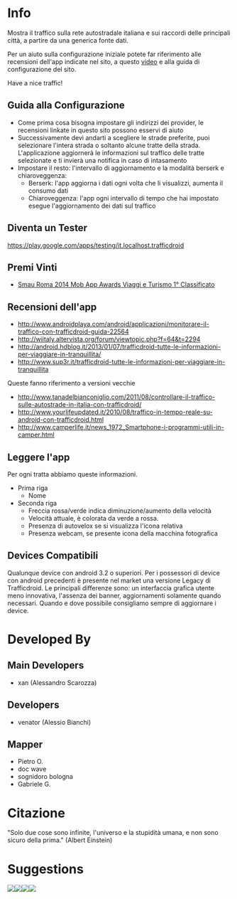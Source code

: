 # Info #
Mostra il traffico sulla rete autostradale italiana e sui raccordi delle principali città, a partire da una generica fonte dati.

Per un aiuto sulla configurazione iniziale potete far riferimento alle recensioni dell'app indicate nel sito, a questo [video](http://www.youtube.com/watch?v=2nkQn47NNCQ) e alla guida di configurazione del sito.

Have a nice traffic!

## Guida alla Configurazione ##
  * Come prima cosa bisogna impostare gli indirizzi dei provider, le recensioni linkate in questo sito possono esservi di aiuto
  * Successivamente devi andarti a scegliere le strade preferite, puoi selezionare l'intera strada o soltanto alcune tratte della strada. L'applicazione aggiornerà le informazioni sul traffico delle tratte selezionate e ti invierà una notifica in caso di intasamento
  * Impostare il resto: l'intervallo di aggiornamento e la modalità berserk e chiaroveggenza:
    * Berserk: l'app aggiorna i dati ogni volta che li visualizzi, aumenta il consumo dati
    * Chiaroveggenza: l'app ogni intervallo di tempo che hai impostato esegue l'aggiornamento dei dati sul traffico

## Diventa un Tester ##
https://play.google.com/apps/testing/it.localhost.trafficdroid

## Premi Vinti ##
  * [Smau Roma 2014 Mob App Awards Viaggi e Turismo 1° Classificato](http://www.wireless4innovation.it/approfondimenti/smau-mob-app-awards-a-roma-premiati-nove-sviluppatori_43672151735.htm)

## Recensioni dell'app ##
  * http://www.androidplaya.com/android/applicazioni/monitorare-il-traffico-con-trafficdroid-guida-22564
  * http://wiitaly.altervista.org/forum/viewtopic.php?f=64&t=2294
  * http://android.hdblog.it/2013/01/07/trafficdroid-tutte-le-informazioni-per-viaggiare-in-tranquillita/
  * http://www.sup3r.it/trafficdroid-tutte-le-informazioni-per-viaggiare-in-tranquillita

Queste fanno riferimento a versioni vecchie

  * http://www.tanadelbianconiglio.com/2011/08/controllare-il-traffico-sulle-autostrade-in-italia-con-trafficdroid/
  * http://www.yourlifeupdated.it/2010/08/traffico-in-tempo-reale-su-android-con-trafficdroid.html
  * http://www.camperlife.it/news_1972_Smartphone-i-programmi-utili-in-camper.html

## Leggere l'app ##
Per ogni tratta abbiamo queste informazioni.
  * Prima riga
    * Nome
  * Seconda riga
    * Freccia rossa/verde indica diminuzione/aumento della velocità
    * Velocità attuale, è colorata da verde a rossa.
    * Presenza di autovelox se si visualizza l'icona relativa
    * Presenza webcam, se presente icona della macchina fotografica

## Devices Compatibili ##
Qualunque device con android 3.2 o superiori. Per i possessori di device con android precedenti è presente nel market una versione Legacy di Trafficdroid. Le principali differenze sono: un interfaccia grafica utente meno innovativa, l'assenza dei banner, aggiornamenti solamente quando necessari. Quando e dove possibile consigliamo sempre di aggiornare i device.

# Developed By #
## Main Developers ##
  * xan (Alessandro Scarozza)
## Developers ##
  * venator (Alessio Bianchi)

## Mapper ##
  * Pietro O.
  * doc wave
  * sognidoro bologna
  * Gabriele G.

# Citazione #
"Solo due cose sono infinite, l'universo e la stupidità umana, e non sono sicuro della prima." (Albert Einstein)

# Suggestions #
[![](http://cdn.androidblip.com/icn/com_klinsterwashere_cmtheme____64052.png)](http://www.cyanogenmod.com/)[![](http://www.malex.org/blog/wp-content/uploads/2006/12/ubuntu-logo.png)](http://www.ubuntu.com/)[![](http://images-mediawiki-sites.thefullwiki.org/01/3/8/4/03313933402398809.png)](http://www.fsf.org/)[![](http://www.extremegeneration.it/images/icons/titoli/linux.png)](http://www.kernel.org/)